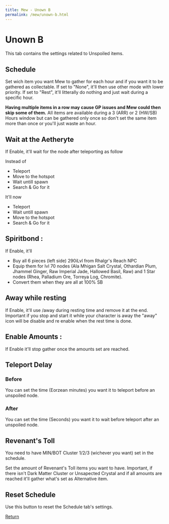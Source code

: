 ```yaml
---
title: Mew - Unown B
permalink: /mew/unown-b.html
---
```


# Unown B
This tab contains the settings related to Unspoiled items.

## Schedule
Set wich item you want Mew to gather for each hour and if you want it to be gathered as collectable.
If set to "None", it'll then use other mode with lower priority.
If set to "Rest", it'll litterally do nothing and just wait during a specific hour.

**Having multiple items in a row may cause GP issues and Mew could then skip some of them.** 
All items are available during a 3 (ARR) or 2 (HW/SB) Hours window but can be gathered only once so don't set the same item more than once or you'll just waste an hour.

## Wait at the Aetheryte
If Enable, it'll wait for the node after teleporting as follow

Instead of
 * Teleport
 * Move to the hotspot
 * Wait untill spawn
 * Search & Go for it
 
It'll now
 * Teleport
 * Wait untill spawn
 * Move to the hotspot
 * Search & Go for it

## Spiritbond :
If Enable, it'll
- Buy all 6 pieces (left side) 290iLvl from Rhalgr's Reach NPC
- Equip them for lvl 70 nodes (Ala Mhigan Salt Crystal, Othardian Plum, Jhammel Ginger, Raw Imperial Jade, Hallowed Basil, Raw) and 1 Star nodes (Rhea, Palladium Ore, Torreya Log, Chromite).
- Convert them when they are all at 100% SB

## Away while resting
If Enable, it'll use /away during resting time and remove it at the end. Important if you stop and start it while your character is away the "away" icon will be disable and re enable when the rest time is done.

## Enable Amounts :
If Enable it'll stop gather once the amounts set are reached.

## Teleport Delay
### Before
You can set the time (Eorzean minutes) you want it to teleport before an unspoiled node.

### After
You can set the time (Seconds) you want it to wait before teleport after an unspoiled node.

## Revenant's Toll
You need to have MIN/BOT Cluster 1/2/3 (wichever you want) set in the schedule.

Set the amount of Revenant's Toll items you want to have. Important, if there isn't Dark Matter Cluster or Unsapected Crystal and if all amounts are reached it'll gather what's set as Alternative item.

## Reset Schedule
Use this button to reset the Schedule tab's settings.

[Return](/mew.html)